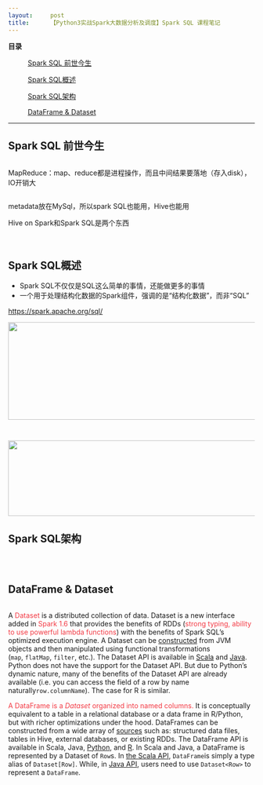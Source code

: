 ```yaml
---
layout:     post
title:      【Python3实战Spark大数据分析及调度】Spark SQL 课程笔记
---
```

<div id="article_content" class="article_content clearfix csdn-tracking-statistics" data-pid="blog" data-mod="popu_307" data-dsm="post">
								            <link rel="stylesheet" href="https://csdnimg.cn/release/phoenix/template/css/ck_htmledit_views-f76675cdea.css">
						<div class="htmledit_views" id="content_views">
                <p id="main-toc"><strong>目录</strong></p>

<p id="Spark%20SQL%20%E5%89%8D%E4%B8%96%E4%BB%8A%E7%94%9F-toc" style="margin-left:40px;"><a href="#Spark%20SQL%20%E5%89%8D%E4%B8%96%E4%BB%8A%E7%94%9F" rel="nofollow">Spark SQL 前世今生</a></p>

<p id="Spark%20SQL%E6%A6%82%E8%BF%B0-toc" style="margin-left:40px;"><a href="#Spark%20SQL%E6%A6%82%E8%BF%B0" rel="nofollow">Spark SQL概述</a></p>

<p id="Spark%20SQL%E6%9E%B6%E6%9E%84-toc" style="margin-left:40px;"><a href="#Spark%20SQL%E6%9E%B6%E6%9E%84" rel="nofollow">Spark SQL架构</a></p>

<p id="DataFrame%20%26%20Dataset-toc" style="margin-left:40px;"><a href="#DataFrame%20%26%20Dataset" rel="nofollow">DataFrame &amp; Dataset</a></p>

<hr id="hr-toc"><h2 id="Spark%20SQL%20%E5%89%8D%E4%B8%96%E4%BB%8A%E7%94%9F">Spark SQL 前世今生</h2>

<p><img alt="" class="has" src="https://img-blog.csdnimg.cn/20181115152050868.png?x-oss-process=image/watermark,type_ZmFuZ3poZW5naGVpdGk,shadow_10,text_aHR0cHM6Ly9ibG9nLmNzZG4ubmV0L3poYW5nMTU5NTM3MDk5MTM=,size_16,color_FFFFFF,t_70"></p>

<p>MapReduce：map、reduce都是进程操作，而且中间结果要落地（存入disk），IO开销大</p>

<p><img alt="" class="has" src="https://img-blog.csdnimg.cn/20181115152422449.png?x-oss-process=image/watermark,type_ZmFuZ3poZW5naGVpdGk,shadow_10,text_aHR0cHM6Ly9ibG9nLmNzZG4ubmV0L3poYW5nMTU5NTM3MDk5MTM=,size_16,color_FFFFFF,t_70"></p>

<p>metadata放在MySql，所以spark SQL也能用，Hive也能用</p>

<p>Hive on Spark和Spark SQL是两个东西</p>

<p> </p>

<h2 id="Spark%20SQL%E6%A6%82%E8%BF%B0">Spark SQL概述</h2>

<ul><li>Spark SQL不仅仅是SQL这么简单的事情，还能做更多的事情</li>
	<li>一个用于处理结构化数据的Spark组件，强调的是“结构化数据”，而非“SQL”</li>
</ul><p><a href="https://spark.apache.org/sql/" rel="nofollow">https://spark.apache.org/sql/</a></p>

<p><img alt="" class="has" height="199" src="https://img-blog.csdnimg.cn/20181115153142473.png" width="727"></p>

<p><img alt="" class="has" src="https://img-blog.csdnimg.cn/20181115153155779.png?x-oss-process=image/watermark,type_ZmFuZ3poZW5naGVpdGk,shadow_10,text_aHR0cHM6Ly9ibG9nLmNzZG4ubmV0L3poYW5nMTU5NTM3MDk5MTM=,size_16,color_FFFFFF,t_70"></p>

<p><img alt="" class="has" src="https://img-blog.csdnimg.cn/20181115153203357.png"></p>

<p><img alt="" class="has" height="154" src="https://img-blog.csdnimg.cn/20181115153211522.png" width="710"></p>

<h2 id="Spark%20SQL%E6%9E%B6%E6%9E%84">Spark SQL架构</h2>

<p><img alt="" class="has" src="https://img-blog.csdnimg.cn/20181115153750376.png?x-oss-process=image/watermark,type_ZmFuZ3poZW5naGVpdGk,shadow_10,text_aHR0cHM6Ly9ibG9nLmNzZG4ubmV0L3poYW5nMTU5NTM3MDk5MTM=,size_16,color_FFFFFF,t_70"></p>

<p> </p>

<h2 id="DataFrame%20%26%20Dataset">DataFrame &amp; Dataset</h2>

<p><img alt="" class="has" src="https://img-blog.csdnimg.cn/20181115153943608.png"></p>

<p>A <span style="color:#f33b45;">Dataset</span> is a distributed collection of data. Dataset is a new interface added in<span style="color:#f33b45;"> Spark 1.6</span> that provides the benefits of RDDs (<span style="color:#f33b45;">strong typing, ability to use powerful lambda functions</span>) with the benefits of Spark SQL’s optimized execution engine. A Dataset can b<span>e </span><a href="https://spark.apache.org/docs/latest/sql-getting-started.html#creating-datasets" rel="nofollow"><span>constructed</span></a><span> from JVM objects and then manipulated using functional transformations (<code>map</code></span><span>, </span><span><code>flatMap</code></span><span>,</span><span> </span><span><code>filter</code></span><span>,</span><span> etc.). The Dataset API is available in </span><a href="https://spark.apache.org/docs/latest/api/scala/index.html#org.apache.spark.sql.Dataset" rel="nofollow"><span>Scala</span></a><span> and </span><a href="https://spark.apache.org/docs/latest/api/java/index.html?org/apache/spark/sql/Dataset.html" rel="nofollow"><span>Java</span></a><span>. Python does not have the support for the Dataset API. But due to Python’s dynamic nature, many of the benefits of the Dataset API are already available (i.e. you can access the field of a row by name naturally<code>row.columnName</code>). The case for R is similar.</span></p>

<p><span style="color:#f33b45;">A DataFrame is a <em>Dataset</em> organized into named columns. </span>It is conceptually equivalent to a table in a relational database or a data frame in R/Python, but with richer optimizations under the hood. DataFrames can be constructed from a wide array of <a href="https://spark.apache.org/docs/latest/sql-data-sources.html" rel="nofollow">sources</a> such as: structured data files, tables in Hive, external databases, or existing RDDs. The DataFrame API is available in Scala, Java, <a href="https://spark.apache.org/docs/latest/api/python/pyspark.sql.html#pyspark.sql.DataFrame" rel="nofollow">Python</a>, and <a href="https://spark.apache.org/docs/latest/api/R/index.html" rel="nofollow">R</a>. In Scala and Java, a DataFrame is represented by a Dataset of <code>Row</code>s. In <a href="https://spark.apache.org/docs/latest/api/scala/index.html#org.apache.spark.sql.Dataset" rel="nofollow">the Scala API</a>, <code>DataFrame</code>is simply a type alias of <code>Dataset[Row]</code>. While, in <a href="https://spark.apache.org/docs/latest/api/java/index.html?org/apache/spark/sql/Dataset.html" rel="nofollow">Java API</a>, users need to use <code>Dataset&lt;Row&gt;</code> to represent a <code>DataFrame</code>.</p>            </div>
                </div>